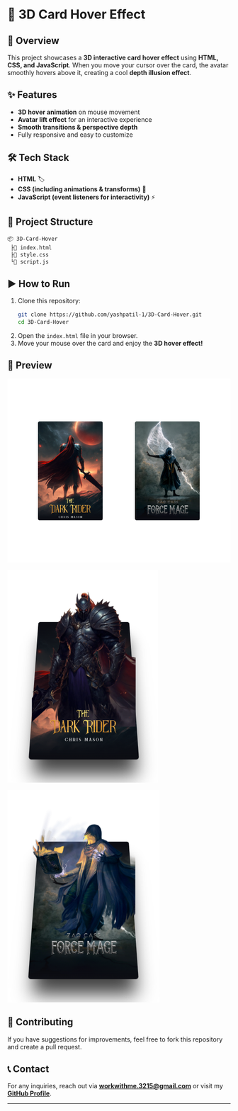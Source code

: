# 🎨 3D Card Hover Effect  

## 🚀 Overview  
This project showcases a **3D interactive card hover effect** using **HTML, CSS, and JavaScript**. When you move your cursor over the card, the avatar smoothly hovers above it, creating a cool **depth illusion effect**.  

## ✨ Features  
- **3D hover animation** on mouse movement  
- **Avatar lift effect** for an interactive experience  
- **Smooth transitions & perspective depth**  
- Fully responsive and easy to customize  

## 🛠️ Tech Stack  
- **HTML** 🏷️  
- **CSS (including animations & transforms)** 🎨  
- **JavaScript (event listeners for interactivity)** ⚡  

## 📂 Project Structure  
```
📦 3D-Card-Hover  
 ├📌 index.html  
 ├📄 style.css  
 └📄 script.js  
```

## ▶️ How to Run  
1. Clone this repository:  
   ```bash
   git clone https://github.com/yashpatil-1/3D-Card-Hover.git
   cd 3D-Card-Hover
   ```
2. Open the `index.html` file in your browser.  
3. Move your mouse over the card and enjoy the **3D hover effect!**  

## 📸 Preview  

![alt text](image.png)

![alt text](image-1.png)

![alt text](image-2.png)

## 🤝 Contributing  
If you have suggestions for improvements, feel free to fork this repository and create a pull request.  

## 📞 Contact  
For any inquiries, reach out via **[workwithme.3215@gmail.com](mailto:workwithme.3215@gmail.com)** or visit my **[GitHub Profile](https://github.com/yashpatil-1)**.  

---

